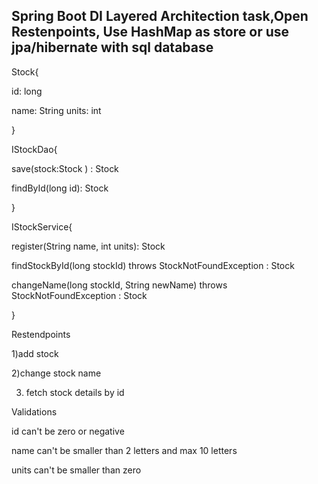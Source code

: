 
## Spring Boot DI Layered Architection task,Open Restenpoints, Use HashMap as store or use jpa/hibernate with sql database


Stock{

 id: long
 
 name: String
 units: int

}


IStockDao{

save(stock:Stock ) : Stock

findById(long id): Stock



}


IStockService{

register(String name, int units): Stock

findStockById(long stockId) throws StockNotFoundException : Stock

changeName(long stockId, String newName) throws StockNotFoundException : Stock


}


Restendpoints

1)add stock

2)change stock name

3) fetch stock details by id

Validations

id can't be zero or negative

name can't be smaller than 2 letters and max 10 letters

units can't be smaller than zero




